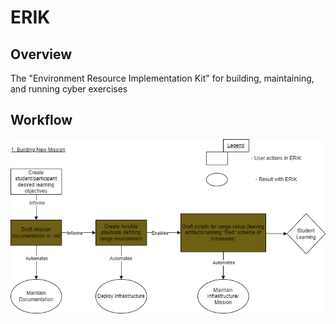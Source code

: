 # ERIK

## Overview 
The "Environment Resource Implementation Kit" for building, maintaining, and running cyber exercises

## Workflow  
![Workflow](workflow.drawio.png)